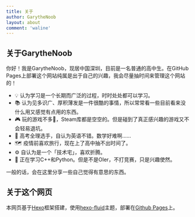 ```yaml
---
title: 关于
author: GarytheNoob
layout: about
comment: 'waline'
---
```



## 关于GarytheNoob


你好！我是GarytheNoob，现居中国深圳，目前是一名普通的高中生。在GitHub Pages上部署这个网站纯属是出于自己的兴趣，我会尽量抽时间来管理这个网站的！

- 💡 认为学习是一个长期而广泛的过程，时时处处都可以学习。
- 📚 认为见多识广、厚积薄发是一件很酷的事情，所以常常看一些目前看来没什么用又感觉有点用的东西。
- 🎮 玩的游戏不多🤔，Steam库都是空空的。但是碰到了真正感兴趣的游戏又不会轻易退坑。
- 📖 高考全理选手，自认为英语不错。数学好难啊……
- 🗺️ 疫情前喜欢旅行，现在上了高中抽不出时间了。
- ⚙️ 自认为是一个「技术宅」，喜欢折腾。
- 🌱 正在学习C++和Python。但是不是OIer，不打竞赛，只是兴趣使然。


一般的话，会在这里分享一些自己觉得有意思的东西。

## 关于这个网页

本网页基于[Hexo](https://hexo.io/)框架搭建，使用[hexo-fluid](https://hexo.fluid-dev.com/)主题，部署在[Github Pages](https://pages.github.com/)上。


